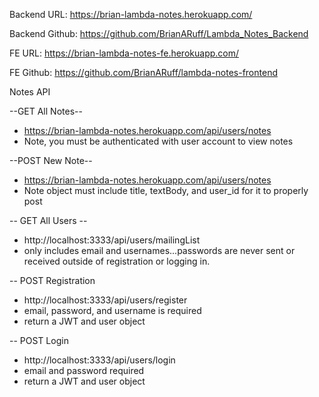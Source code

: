 Backend URL: https://brian-lambda-notes.herokuapp.com/

Backend Github: https://github.com/BrianARuff/Lambda_Notes_Backend

FE URL: https://brian-lambda-notes-fe.herokuapp.com/

FE Github: https://github.com/BrianARuff/lambda-notes-frontend


Notes API

--GET All Notes--
  - https://brian-lambda-notes.herokuapp.com/api/users/notes
  - Note, you must be authenticated with user account to view notes
  
 
--POST New Note--
  - https://brian-lambda-notes.herokuapp.com/api/users/notes
  - Note object must include title, textBody, and user_id for it to properly post
  
-- GET All Users --
  - http://localhost:3333/api/users/mailingList
  - only includes email and usernames...passwords are never sent or received outside of registration or logging in.
  
-- POST Registration
  - http://localhost:3333/api/users/register
  - email, password, and username is required
  - return a JWT and user object

-- POST Login
  - http://localhost:3333/api/users/login
  - email and password required
  - return a JWT and user object
